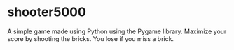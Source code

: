 # shooter5000
A simple game made using Python using the Pygame library.
Maximize your score by shooting the bricks. 
You lose if you miss a brick. 
